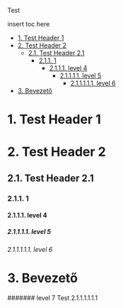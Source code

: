Test

insert toc here

<!-- TOC anchormode:bitbucket.org -->

- [1. Test Header 1](#markdown-header-1-test-header-1)
- [2. Test Header 2](#markdown-header-2-test-header-2)
    - [2.1. Test Header 2.1](#markdown-header-21-test-header-21)
        - [2.1.1. 1](#markdown-header-211-1)
            - [2.1.1.1. level 4](#markdown-header-2111-level-4)
                - [2.1.1.1.1. level 5](#markdown-header-21111-level-5)
                    - [2.1.1.1.1.1. level 6](#markdown-header-211111-level-6)
- [3. Bevezető](#markdown-header-3-bevezet%C5%91)

<!-- /TOC -->

<a id="markdown-Test-Header%201" name="Test-Header%201"></a>

# 1. Test Header 1

<a id="markdown-Test-Header%202" name="Test-Header%202"></a>

# 2. Test Header 2

<a id="markdown-Test-Header%202.1" name="Test-Header%202.1"></a>

## 2.1. Test Header 2.1

<a id="markdown-1" name="1"></a>

### 2.1.1. 1

<a id="markdown-level-4" name="level-4"></a>

#### 2.1.1.1. level 4

<a id="markdown-level-5" name="level-5"></a>

##### 2.1.1.1.1. level 5

<a id="markdown-level-6" name="level-6"></a>

###### 2.1.1.1.1.1. level 6

<a id="markdown-Bevezet%C5%91" name="Bevezet%C5%91"></a>

# 3. Bevezető

####### level 7 Test 2.1.1.1.1.1.1